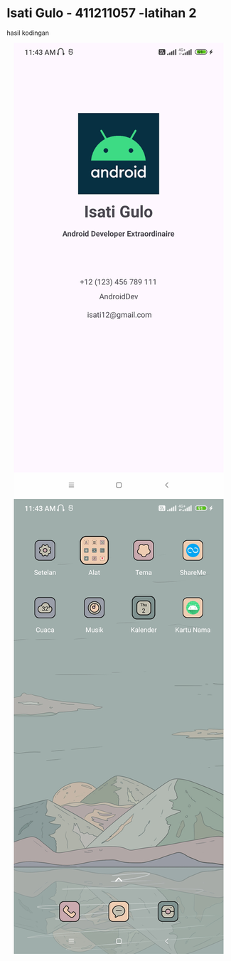 # Isati Gulo - 411211057 -latihan 2
hasil kodingan
<center>  
  <img src="gambar-1.jpg" />
  <img src="gambar-2.jpg" />
</center>
